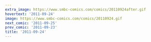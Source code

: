 ```yaml
---
extra_image: https://www.smbc-comics.com/comics/20110924after.gif
hovertext: '2011-09-24'
image: https://www.smbc-comics.com/comics/20110924.gif
next_comic: '2011-09-25'
prev_comic: '2011-09-23'
title: '2011-09-24'
---
```


